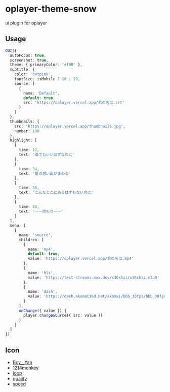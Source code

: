# oplayer-theme-snow

ui plugin for oplayer

## Usage

```ts
OUI({
  autoFocus: true,
  screenshot: true,
  theme: { primaryColor: '#f00' },
  subtitle: {
    color: 'hotpink',
    fontSize: isMobile ? 16 : 20,
    source: [
      {
        name: 'Default',
        default: true,
        src: 'https://oplayer.vercel.app/君の名は.srt'
      }
    ]
  },
  thumbnails: {
    src: 'https://oplayer.vercel.app/thumbnails.jpg',
    number: 100
  },
  highlight: [
    {
      time: 12,
      text: '谁でもいいはずなのに'
    },
    {
      time: 34,
      text: '夏の想い出がまわる'
    },
    {
      time: 58,
      text: 'こんなとこにあるはずもないのに'
    },
    {
      time: 88,
      text: '－－终わり－－'
    }
  ],
  menu: [
    {
      name: 'source',
      children: [
        {
          name: 'mp4',
          default: true,
          value: 'https://oplayer.vercel.app/君の名は.mp4'
        },
        {
          name: 'hls',
          value: 'https://test-streams.mux.dev/x36xhzz/x36xhzz.m3u8'
        },
        {
          name: 'dash',
          value: 'https://dash.akamaized.net/akamai/bbb_30fps/bbb_30fps.mpd'
        }
      ],
      onChange({ value }) {
        player.changeSource({ src: value })
      }
    }
  ]
})
```

## Icon

- [Boy\_\_Yan](https://www.iconfont.cn/collections/detail?cid=40262)
- [1214monkey](https://www.iconfont.cn/collections/detail?spm=a313x.7781069.0.da5a778a4&cid=12086)
- [loop](https://www.iconfont.cn/collections/detail?spm=a313x.7781069.0.da5a778a4&cid=15901)
- [quality](https://www.iconfont.cn/collections/detail?spm=a313x.7781069.0.da5a778a4&cid=13520)
- [speed](https://www.iconfont.cn/collections/detail?spm=a313x.7781069.0.da5a778a4&cid=39216)
